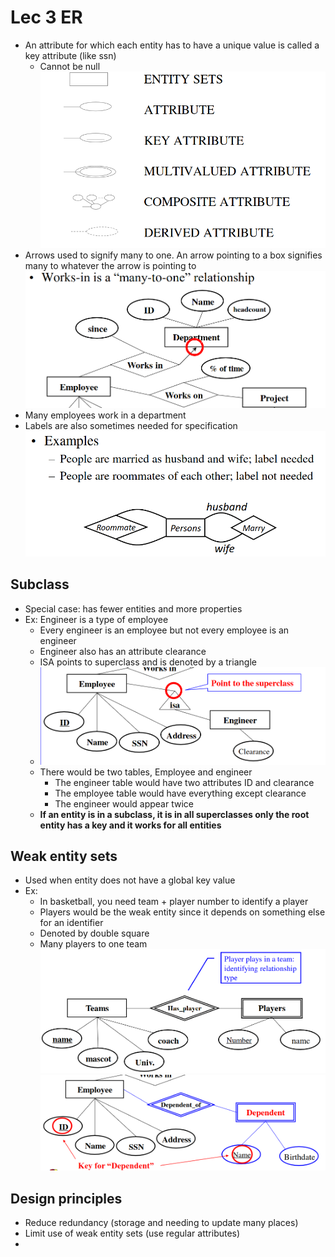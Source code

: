# Lec 3 ER

* An attribute for which each entity has to have a unique value is called a key attribute (like ssn)
  * Cannot be null
![Alt text](image.png)
* Arrows used to signify many to one. An arrow pointing to a box signifies many to whatever the arrow is pointing to 
![Alt text](image-1.png)
* Many employees work in a department
* Labels are also sometimes needed for specification
![Alt text](image-2.png)

## Subclass

* Special case: has fewer entities and more properties
* Ex: Engineer is a type of employee
  * Every engineer is an employee but not every employee is an engineer
  * Engineer also has an attribute clearance
  * ISA points to superclass and is denoted by a triangle
  * ![Alt text](image-3.png)
  * There would be two tables, Employee and engineer
    * The engineer table would have two attributes ID and clearance
    * The employee table would have everything except clearance
    * The engineer would appear twice 
  * **If an entity is in a subclass, it is in all superclasses only the root entity has a key and it works for all entities**

## Weak entity sets

* Used when entity does not have a global key value
* Ex:
  * In basketball, you need team + player number to identify a player 
  * Players would be the weak entity since it depends on something else for an identifier
  * Denoted by double square
  * Many players to one team
![Alt text](image-4.png)
![Alt text](image-5.png)

## Design principles
* Reduce redundancy (storage and needing to update many places)
* Limit use of weak entity sets (use regular attributes)
* 